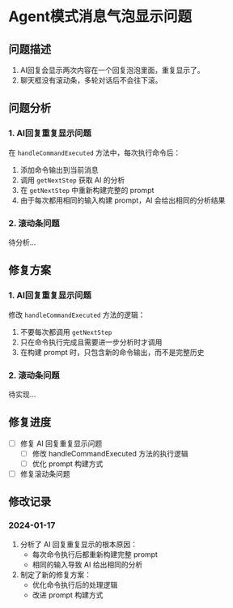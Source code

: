 # Agent模式消息气泡显示问题

## 问题描述
1. AI回复会显示两次内容在一个回复泡泡里面，重复显示了。
2. 聊天框没有滚动条，多轮对话后不会往下滚。

## 问题分析
### 1. AI回复重复显示问题
在 `handleCommandExecuted` 方法中，每次执行命令后：
1. 添加命令输出到当前消息
2. 调用 `getNextStep` 获取 AI 的分析
3. 在 `getNextStep` 中重新构建完整的 prompt
4. 由于每次都用相同的输入构建 prompt，AI 会给出相同的分析结果

### 2. 滚动条问题
待分析...

## 修复方案
### 1. AI回复重复显示问题
修改 `handleCommandExecuted` 方法的逻辑：
1. 不要每次都调用 `getNextStep`
2. 只在命令执行完成且需要进一步分析时才调用
3. 在构建 prompt 时，只包含新的命令输出，而不是完整历史

### 2. 滚动条问题
待实现...

## 修复进度
- [ ] 修复 AI 回复重复显示问题
  - [ ] 修改 handleCommandExecuted 方法的执行逻辑
  - [ ] 优化 prompt 构建方式
- [ ] 修复滚动条问题

## 修改记录
### 2024-01-17
1. 分析了 AI 回复重复显示的根本原因：
   - 每次命令执行后都重新构建完整 prompt
   - 相同的输入导致 AI 给出相同的分析
2. 制定了新的修复方案：
   - 优化命令执行后的处理逻辑
   - 改进 prompt 构建方式 